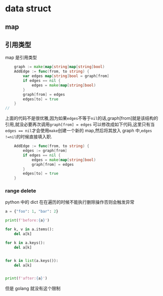 # data struct

## map

## 引用类型

map 是引用类型

```go
	graph := make(map[string]map[string]bool)
	AddEdge := func(from, to string) {
		var edges map[string]bool = graph[from]
		if edges == nil {
			edges = make(map[string]bool)
		}
		graph[from] = edges
		edges[to] = true
	}
//
```

上面的代码不是很优雅,因为如果`edges`不等于`nil`的话,graph[from]就是该结构的引用,就没必要再次调用`graph[from] = edges`
可以修改成如下代码,这里只有当`edges == nil`才会使用`make`创建一个新的 map,然后将其放入 graph 中,`edges !=nil`的时候直接填入职.
```go
	AddEdge := func(from, to string) {
		edges := graph[from]
		if edges == nil {
			edges = make(map[string]bool)
			graph[from] = edges
		}
		edges[to] = true
	}
```

### range delete

python 中的 dict 在在遍历的时候不能执行删除操作否则会触发异常

```py
a = {"foo": 1, "bar": 2}

print(f'before:{a}')

for k, v in a.items():
    del a[k]

for k in a.keys():
    del a[k]


for k in list(a.keys()):
    del a[k]


print(f'after:{a}')

```

但是 golang 就没有这个限制